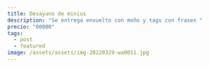 ```yaml
---
title: Desayuno de minius
description: "Se entrega envuelto con moño y tags con frases "
precio: "60000"
tags:
  - post
  - featured
image: /assets/assets/img-20220329-wa0011.jpg
---
```

